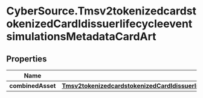 # CyberSource.Tmsv2tokenizedcardstokenizedCardIdissuerlifecycleeventsimulationsMetadataCardArt

## Properties
Name | Type | Description | Notes
------------ | ------------- | ------------- | -------------
**combinedAsset** | [**Tmsv2tokenizedcardstokenizedCardIdissuerlifecycleeventsimulationsMetadataCardArtCombinedAsset**](Tmsv2tokenizedcardstokenizedCardIdissuerlifecycleeventsimulationsMetadataCardArtCombinedAsset.md) |  | [optional] 


